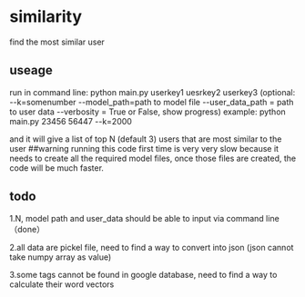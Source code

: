# similarity
find the most similar user
## useage
run in command line:
python main.py userkey1 uesrkey2 userkey3 (optional: --k=somenumber --model_path=path to model file --user_data_path = path to user data --verbosity = True or False, show progress)
example:
python main.py 23456 56447 --k=2000

and it will give a list of top N (default 3) users that are most similar to the user
##warning
running this code first time is very very slow because it needs to create all the required model files, once those files are created, the code will be much faster. 
## todo
1.N, model path and user_data should be able to input via command line （done）

2.all data are pickel file, need to find a way to convert into json (json cannot take numpy array as value)

3.some tags cannot be found in google database, need to find a way to calculate their word vectors
